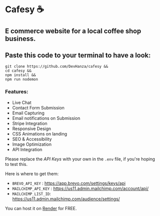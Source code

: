 # Cafesy ☕

## E commerce website for a local coffee shop business.

## Paste this code to your terminal to have a look:

```
git clone https://github.com/DevHanza/cafesy &&
cd cafesy &&
npm install &&
npm run nodemon
```

### Features:

- Live Chat
- Contact Form Submission
- Email Capturing
- Email notifications on Submission
- Stripe Integration
- Responsive Design
- CSS Animations on landing
- SEO & Accessibility
- Image Optimization
- API Integration

Please replace the _API Keys_ with your own in the `.env` file, if you're hoping to test this.

Here is where to get them:

- `BREVO_API_KEY` : https://app.brevo.com/settings/keys/api
- `MAILCHIMP_API_KEY` : https://us11.admin.mailchimp.com/account/api/
- `MAILCHIMP_LIST_ID`: https://us11.admin.mailchimp.com/audience/settings/

You can host it on [Render](https://render.com/) for FREE.
